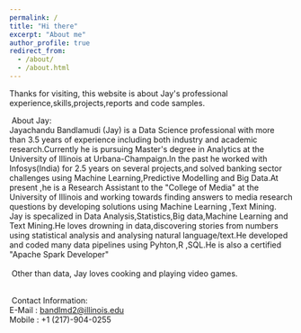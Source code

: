 ```yaml
---
permalink: /
title: "Hi there"
excerpt: "About me"
author_profile: true
redirect_from: 
  - /about/
  - /about.html
---
```

Thanks for visiting, this website is about Jay's  professional experience,skills,projects,reports and code samples.
<br/>

​
About Jay: 
<br />
Jayachandu Bandlamudi (Jay) is a Data Science professional with more than 3.5 years of experience including both industry and academic research.Currently he is pursuing Master's degree in Analytics at the University of Illinois at Urbana-Champaign.In the past he worked with Infosys(India) for 2.5 years on several projects,and solved banking sector challenges using Machine Learning,Predictive Modelling and Big Data.At present ,he is a Research Assistant to the "College of Media" at the University of Illinois and working towards finding answers to media research questions by developing solutions using Machine Learning ,Text Mining.
<br/>
Jay is specalized in Data Analysis,Statistics,Big data,Machine Learning and Text Mining.He loves drowning in data,discovering stories from numbers using statistical analysis and analysing natural language/text.He developed and coded many data pipelines using Pyhton,R ,SQL.He is also a certified "Apache Spark Developer"  
<br />​
Other than data, Jay loves cooking and playing video games.

<br />​
Contact Information:
<br />
E-Mail : bandlmd2@illinois.edu
<br />
Mobile : +1 (217)-904-0255
<br />